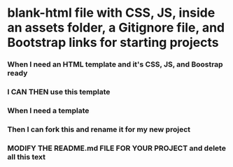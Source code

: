 # blank-html file with CSS, JS, inside an assets folder, a  Gitignore file, and Bootstrap links for starting projects

 ### When I need an HTML template  and it's CSS, JS, and Boostrap ready
 ### I CAN THEN use this template

### When I need a template
### Then I can fork this and rename it for my new project


### MODIFY THE README.md FILE FOR YOUR PROJECT and delete all this text
